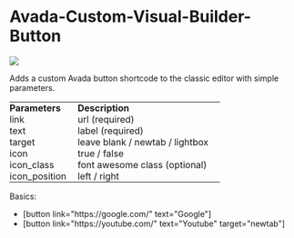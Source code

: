 # Avada-Custom-Visual-Builder-Button
<img src="https://i.imgur.com/qhV654f.png">
<p>Adds a custom Avada button shortcode to the classic editor with simple parameters.</p>

<table class="table-borderless" style="text-align: left;">
    <tbody>
    <tr><th style="padding: 0 20px 0 0;">Parameters</th><th style="padding: 0 20px 0 0;">Description</th></tr>
    <tr><td style="padding: 0 20px 0 0;">link</td><td style="padding: 0 20px 0 0;">url (required)</td></tr>
    <tr><td style="padding: 0 20px 0 0;">text</td><td style="padding: 0 20px 0 0;">label (required)</td></tr>
    <tr><td style="padding: 0 20px 0 0;">target</td><td style="padding: 0 20px 0 0;">leave blank / newtab / lightbox</td></tr>
    <tr><td style="padding: 0 20px 0 0;">icon</td><td style="padding: 0 20px 0 0;">true / false</td></tr>
    <tr><td style="padding: 0 20px 0 0;">icon_class</td><td style="padding: 0 20px 0 0;">font awesome class (optional)</td></tr>
    <tr><td style="padding: 0 20px 0 0;">icon_position</td><td style="padding: 0 20px 0 0;">left / right</td></tr>
    </tbody>
</table>

<p>Basics:</p>
<ul>
<li>[button link="https://google.com/" text="Google"]</li>
<li>[button link="https://youtube.com/" text="Youtube" target="newtab"]</li>
</ul>
